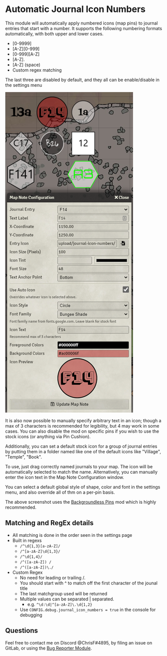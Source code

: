# Automatic Journal Icon Numbers


This module will automatically apply numbered icons (map pins) to journal entries that start with a number.  It supports the following numbering formats automatically, with both upper and lower cases.

* [0-9999]
* [A-Z][0-999]
* [0-999][A-Z]
* [A-Z].
* [A-Z] (space)
* Custom regex matching

The last three are disabled by default, and they all can be enable/disable in the settings menu

![Example of assorted pins on a map](example.png)

It is also now possible to manually specify arbitrary text in an icon; though a max of 3 characters is recommended for legibility, but 4 may work in some cases. You can also disable the mod on specific pins if you wish to use the stock icons (or anything via Pin Cushion).

Additionally, you can set a default stock icon for a group of journal entries by putting them in a folder named like one of the default icons like "Village", "Temple", "Book".

To use, just drag correctly named journals to your map. The icon will be automatically selected to match the name. Alternatively, you can manually enter the icon text in the Map Note Configuration window.


You can select a default global style of shape, color and font in the settings menu, and also override all of thm on a per-pin basis.

The above screenshot uses the [Backgroundless Pins](https://foundryvtt.com/packages/backgroundless-pins/) mod which is highly recommended.

## Matching and RegEx details
* All matching is done in the order seen in the settings page
* Built in regexs
    * `/^\d{1,3}[a-zA-Z]/`
    * `/^[a-zA-Z]\d{1,3}/`
    * `/^\d{1,4}/`
    * `/^([a-zA-Z]) /`
    * `/^([a-zA-Z])\./`
* Custom Regex
    * No need for leading or trailing /. 
    * You should start with ^ to match off the first character of the jounal title 
    * The last matchgroup used will be returned
    * Multiple values can be separated | separated. 
        * e.g. `^\d:\d|^[a-zA-Z]\.\d{1,2}`
    * Use `CONFIG.debug.journal_icon_numbers = true` in the console for debugging


## Questions
Feel free to contact me on Discord @ChrisF#4895, by filing an issue on GitLab, or using the [Bug Reporter Module](https://foundryvtt.com/packages/bug-reporter/).
